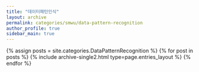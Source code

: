 ```yaml
---
title: "데이터패턴인식"
layout: archive
permalink: categories/smwu/data-pattern-recognition
author_profile: true
sidebar_main: true
---
```


{% assign posts = site.categories.DataPatternRecognition %}
{% for post in posts %} {% include archive-single2.html type=page.entries_layout %} {% endfor %}